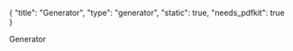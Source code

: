 {
    "title": "Generator",
    "type": "generator",
    "static": true,
    "needs_pdfkit": true
}
 
Generator
